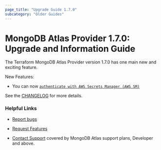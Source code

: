 ```yaml
---
page_title: "Upgrade Guide 1.7.0"
subcategory: "Older Guides"  
---
```


# MongoDB Atlas Provider 1.7.0: Upgrade and Information Guide

The Terraform MongoDB Atlas Provider version 1.7.0 has one main new and exciting feature.

New Features: 
* You can now [`authenticate with AWS Secrets Manager (AWS SM)`](https://github.com/mongodb/terraform-provider-mongodbatlas/blob/master/docs/index.md#aws-secrets-manager)  

See the [CHANGELOG](https://github.com/mongodb/terraform-provider-mongodbatlas/blob/master/CHANGELOG.md) for more details.

### Helpful Links

* [Report bugs](https://github.com/mongodb/terraform-provider-mongodbatlas/issues)

* [Request Features](https://feedback.mongodb.com/forums/924145-atlas?category_id=370723)

* [Contact Support](https://docs.atlas.mongodb.com/support/) covered by MongoDB Atlas support plans, Developer and above.
